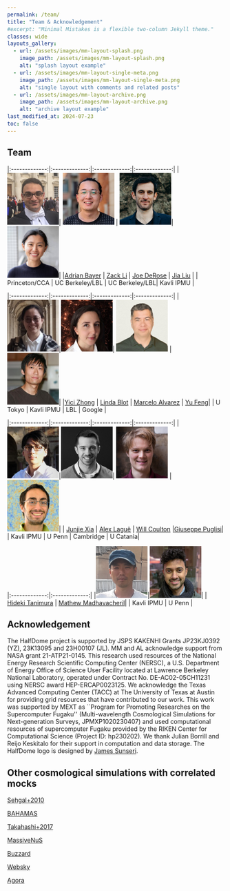 ```yaml
---
permalink: /team/
title: "Team & Acknowledgement"
#excerpt: "Minimal Mistakes is a flexible two-column Jekyll theme."
classes: wide
layouts_gallery:
  - url: /assets/images/mm-layout-splash.png
    image_path: /assets/images/mm-layout-splash.png
    alt: "splash layout example"
  - url: /assets/images/mm-layout-single-meta.png
    image_path: /assets/images/mm-layout-single-meta.png
    alt: "single layout with comments and related posts"
  - url: /assets/images/mm-layout-archive.png
    image_path: /assets/images/mm-layout-archive.png
    alt: "archive layout example"
last_modified_at: 2024-07-23
toc: false
---
```


<style>
td, th {
   border: none!important;
}
</style>

## Team   

|:-------------:|:-------------:|:-------------:|:-------------:|
|<img src="/assets/images/adrian.png"  style="width: 120px;">| <img src="/assets/images/zack.jpeg"  style="width: 120px;"> | <img src="/assets/images/joe.png"  style="width: 120px;">| <img src="/assets/images/jia.jpeg"  style="width: 120px;">|
|[Adrian Bayer](https://adrianbayer.github.io/) | [Zack Li](https://zack.li/) | [Joe DeRose](https://j-dr.github.io/) | [Jia Liu](https://liuxx479.github.io) |
| Princeton/CCA | UC Berkeley/LBL | UC Berkeley/LBL| Kavli IPMU |

|:-------------:|:-------------:|:-------------:|:-------------:|
|<img src="/assets/images/yici.jpeg"  style="width: 120px;">|<img src="/assets/images/linda.jpeg"  style="width: 120px;">| <img src="/assets/images/marcelo.png"  style="width: 120px;"> | <img src="/assets/images/yu.png"  style="width: 120px;">|
|[Yici Zhong](https://yicizhong98.github.io/) | [Linda Blot](https://member.ipmu.jp/linda.blot/) | [Marcelo Alvarez](https://marcelo-alvarez.github.io/) | [Yu Feng](https://rainwoodman.github.io/website/)|
| U Tokyo | Kavli IPMU | LBL | Google |

|:-------------:|:-------------:|:-------------:|:-------------:|
|<img src="/assets/images/junjie.jpeg"  style="width: 120px;">|<img src="/assets/images/alex.png"  style="width: 120px;">| <img src="/assets/images/will.png"  style="width: 120px;"> | <img src="/assets/images/pug.png"  style="width: 120px;">|
| [Junjie Xia](https://db.ipmu.jp/member/personal/7035en.html) | [Alex Laguë](https://alexlague.github.io/) | [Will Coulton](https://www.damtp.cam.ac.uk/person/wrc27)  |[Giuseppe Puglisi](https://giuspugl.github.io/)|
| Kavli IPMU | U Penn | Cambridge |  U Catania|

|:-------------:|:-------------:|
|<img src="/assets/images/hideki.png"  style="width: 120px;">|<img src="/assets/images/mat.jpeg"  style="width: 120px;">| 
| [Hideki Tanimura](https://inspirehep.net/authors/1890766) | [Mathew Madhavacheril](https://msyriac.github.io/)| 
| Kavli IPMU | U Penn | 

## Acknowledgement

The HalfDome project is supported by JSPS KAKENHI Grants JP23KJ0392 (YZ), 23K13095 and 23H00107 (JL). MM and AL acknowledge support from NASA grant 21-ATP21-0145. This research used resources of the National Energy Research Scientific Computing Center (NERSC), a U.S. Department of Energy Office of Science User Facility located at Lawrence Berkeley National Laboratory, operated under Contract No. DE-AC02-05CH11231 using NERSC award  HEP-ERCAP0023125. We acknowledge the Texas Advanced Computing Center (TACC) at The University of Texas at Austin for providing grid resources that have contributed to our work. This work was supported by MEXT as ``Program for Promoting Researches on the Supercomputer Fugaku'' (Multi-wavelength Cosmological Simulations for Next-generation Surveys, JPMXP1020230407) and used computational resources of supercomputer Fugaku provided by the RIKEN Center for Computational Science (Project ID: hp230202). We thank Julian Borrill and Reijo Keskitalo for their support in computation and data storage. The HalfDome logo is designed by [James Sunseri](https://james-sunseri.com/). 

## Other cosmological simulations with correlated mocks

[Sehgal+2010](https://lambda.gsfc.nasa.gov/simulation/full_sky_sims_ov.html)

[BAHAMAS](https://www.astro.ljmu.ac.uk/~igm/BAHAMAS/)

[Takahashi+2017](http://cosmo.phys.hirosaki-u.ac.jp/takahasi/allsky_raytracing/)

[MassiveNuS](https://columbialensing.github.io/#massivenus)

[Buzzard](https://buzzardflock.github.io/)

[Websky](https://mocks.cita.utoronto.ca/index.php/WebSky_Extragalactic_CMB_Mocks)

[Agora](https://yomori.github.io/agora/index.html)
